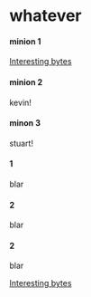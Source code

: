 # whatever



<!-- tabs:start -->

#### **minion 1**

[Interesting bytes](InterestingBytes/articles/recommended_sites.md ':include')

#### **minion 2**

kevin!

#### **minon 3**

stuart!
#### **1**
blar
#### 2
blar
#### 2
blar
<!-- tabs:end -->

[Interesting bytes](InterestingBytes/articles/recommended_sites.md ':include')

